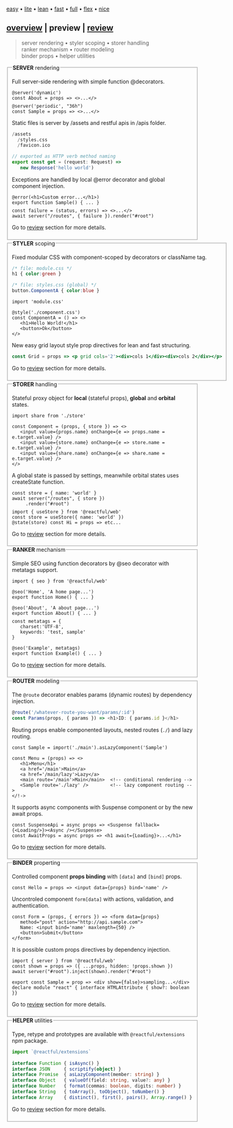<style>@import url(./preview.css);</style>
<script src='./overview.js'></script>
<script src='./preview.js'></script>

<article id='preview' preview>
<section menu center menu-top>
   
   [easy](# 'vanilla-like low learning-curve') 
   • [lite](#) 
   • [lean](#) 
   • [fast](#) 
   • [full](#) 
   • [flex](#) 
   • [nice](#)
   
</section>

# <a href='#' onclick='goto("./overview.html")'>overview</a> | **preview** | <a href='#'>review</a>

> server rendering • styler scoping • storer handling<br/>ranker mechanism • router modeling<br/>binder props • helper utilities


<fieldset id='server' onclick='onPreview(this.id)'>
<legend><b>SERVER</b> rendering</legend>

Full server-side rendering with simple function @decorators.

<aside cols='2' >

```tsx
@server('dynamic')  
const About = props => <>...</>
```
```tsx
@server('periodic', "36h") 
const Sample = props => <>...</>
```

</aside>

Static files is server by /assets and restful apis in /apis folder.

<aside cols='4:5' >

```py
/assets
  /styles.css
  /favicon.ico
```
```ts
// exported as HTTP verb method naming
export const get = (request: Request) =>
   new Response('hello world')
```

</aside>

Exceptions are handled by local @error decorator and global component injection.

<aside cols='3:5'>

```tsx
@error(<h1>Custom error...</h1>)
export function Sample() { ... }
```

```tsx
const failure = (status, errors) => <>...</>
await server("/routes", { failure }).render("#root")
```

</aside>

Go to <a href='#' onclick='goto("./review/server.html")'>review</a> section for more details.

</fieldset>

<fieldset id ='styler' onclick='onPreview(this.id)'>
<legend><b>STYLER</b> scoping</legend>

Fixed modular CSS with component-scoped by decorators or className tag.

<aside cols='2'><div>

```css
/* file: module.css */
h1 { color:green }
```
```css
/* file: styles.css (global) */
button.ComponentA { color:blue }
```

</div><div>

```tsx
import 'module.css'

@style('./component.css')
const ComponentA = () => <>
   <h1>Hello World!</h1>
   <button>Ok</button>
</>
```

</div></aside>

<style>pre { margin: 7px 0px; }</style>

New easy grid layout style prop directives for lean and fast structuring.

```jsx
const Grid = props => <p grid cols='2'><div>cols 1</div><div>cols 2</div></p>
```

Go to <a href='#' onclick='goto("./review/styler.html")'>review</a> section for more details.

</fieldset>

<fieldset id='storer' onclick='onPreview(this.id)'>
<legend><b>STORER</b> handling</legend>

Stateful proxy object for **local** (stateful props), **global** and **orbital** states.

```tsx
import share from './store'

const Component = (props, { store }) => <>
   <input value={props.name} onChange={e => props.name = e.target.value} />
   <input value={store.name} onChange={e => store.name = e.target.value} />
   <input value={share.name} onChange={e => share.name = e.target.value} />
</>
```

A global state is passed by settings, meanwhile orbital states uses createState function.

<aside cols='2'>

```tsx
const store = { name: 'world' }
await server("/routes", { store })
     .render("#root")
```

```tsx
import { useStore } from '@reactful/web'
const store = useStore({ name: 'world' })
@state(store) const Hi = props => etc...
```

</aside>

Go to <a href='#' onclick='goto("./review/storer.html")'>review</a> section for more details.

</fieldset>

<fieldset id='ranker' onclick='onPreview(this.id)'>
<legend><b>RANKER</b> mechanism</legend>

Simple SEO using function decorators by @seo decorator with metatags support.

<aside cols=2>

```tsx
import { seo } from '@reactful/web'

@seo('Home', 'A home page...')
export function Home() { ... }

@seo('About', 'A about page...')
export function About() { ... }
```

```tsx
const metatags = { 
   charset:'UTF-8', 
   keywords: 'test, sample'
}

@seo('Example', metatags)
export function Example() { ... }
```
</aside>

Go to <a href='#' onclick='goto("./review/ranker.html")'>review</a> section for more details.

</fieldset>

<fieldset id='router' onclick='onPreview(this.id)'>
<legend><b>ROUTER</b> modeling</legend>

The `@route` decorator enables params (dynamic routes) by dependency injection.

```ts
@route('/whatever-route-you-want/params/:id')
const Params(props, { params }) => <h1>ID: { params.id }</h1>
```

Routing props enable componented layouts, nested routes (`./`) and lazy routing.

```tsx
const Sample = import('./main').asLazyComponent('Sample')

const Menu = (props) => <>
   <h1>Menu</h1>
   <a href='/main'>Main</a>
   <a href='/main/lazy'>Lazy</a>   
   <main route='/main'>Main</main>  <!-- conditional rendering -->   
   <Sample route='./lazy' />        <!-- lazy component routing -->
</!->
```
</aside>

It supports async components with Suspense component or by the new await props.

```tsx
const SuspenseApi = async props => <Suspense fallback={<Loading/>}><Async /></Suspense>
const AwaitProps = async props => <h1 await={Loading}>...</h1> 
```

Go to <a href='#' onclick='goto("./review/router.html")'>review</a> section for more details.

</fieldset>

<fieldset id='binder' onclick='onPreview(this.id)'>
<legend><b>BINDER</b> properting</legend>

Controlled component **props binding** with `[data]` and `[bind]` props.

```tsx
const Hello = props => <input data={props} bind='name' /> 
```

Uncontroled component `form[data]` with actions, validation, and authentication.

```tsx
const Form = (props, { errors }) => <form data={props} 
   method="post" action="http://api.sample.com"> 
   Name: <input bind='name' maxlength={50} /> 
   <button>Submit</button>
</form>
```

It is possible custom props directives by dependency injection.

```tsx
import { server } from '@reactful/web'
const shown = props => ({ ...props, hidden: !props.shown })
await server("#root").inject(shown).render("#root")

export const Sample = prop => <div show={false}>sampling...</div>
declare module "react" { interface HTMLAttribute { show?: boolean }}
```

Go to <a href='#' onclick='goto("./review/binder.html")'>review</a> section for more details.

</fieldset>

<fieldset id='helper' onclick='onPreview(this.id)'>
<legend><b>HELPER</b> utilities</legend>

Type, retype and prototypes are available with `@reactful/extensions` npm package.

```ts
import `@reactful/extensions`
   
interface Function { isAsync() }
interface JSON     { scriptify(object) }
interface Promise  { asLazyComponent(member: string) }
interface Object   { valueOf(field: string, value?: any) }
interface Number   { format(commas: boolean, digits: number) }
interface String   { toArray(), toObject(), toNumber() }
interface Array    { distinct(), first(), pairs(), Array.range() }
```

Go to <a href='#' onclick='goto("./review/helper.html")'>review</a> section for more details.

</fieldset>
</article>

<br/><br/>